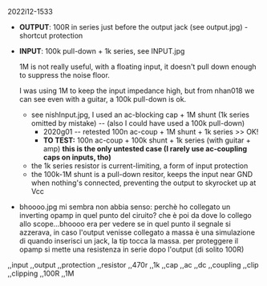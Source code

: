 ﻿2022i12-1533

* **OUTPUT**:  100R in series just before the output jack (see output.jpg) - shortcut protection
* **INPUT**: 100k pull-down + 1k series, see INPUT.jpg

  1M is not really useful, with a floating input, it doesn't pull down enough to suppress the noise floor.
  
  I was using 1M to keep the input impedance high, but from nhan018 we can see even with a guitar, a 100k pull-down is ok.
  - see nishInput.jpg, I used an ac-blocking cap + 1M shunt (1k series omitted by mistake) -- (also I could have used a 100k pull-down)
    - 2020g01 -- retested 100n ac-coup + 1M shunt + 1k series >> OK!
    - **TO TEST:** 100n ac-coup + 100k shunt + 1k series (with guitar + amp) **this is the only untested case (I rarely use ac-coupling caps on inputs, tho)**
  - the 1k series resistor is current-limiting, a form of input protection
  - the 100k-1M shunt is a pull-down resitor, keeps the input near GND when nothing's connected, preventing the output to skyrocket up at Vcc


* bhoooo.jpg mi sembra non abbia senso: perchè ho collegato un inverting opamp in quel punto del ciruito? che è poi da dove lo collego allo scope...bhoooo
	era per vedere se in quel punto il segnale si azzerava, in caso l'output venisse collegato a massa
	è una simulazione di quando inserisci un jack, la tip tocca la massa. per proteggere il opamp si mette una resistenza in serie dopo l'output (di solito 100R) 

,,input
,,output
,,protection
,,resistor
,,470r
,,1k
,,cap
,,ac
,,dc
,,coupling
,,clip
,,clipping
,,100R
,,1M
